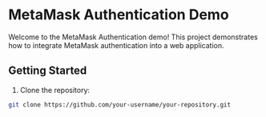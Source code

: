 # MetaMask Authentication Demo

Welcome to the MetaMask Authentication demo! This project demonstrates how to integrate MetaMask authentication into a web application.

## Getting Started

1. Clone the repository:

```bash
git clone https://github.com/your-username/your-repository.git
